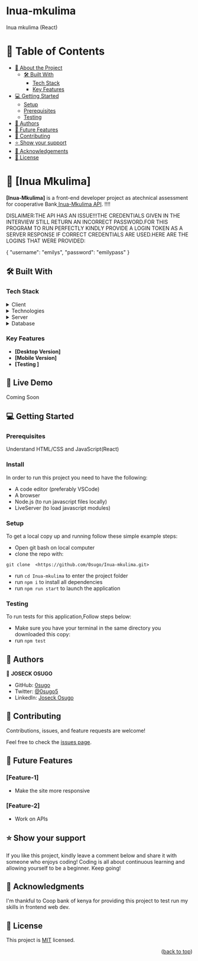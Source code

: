 # Inua-mkulima
Inua mkulima (React)

<a name="readme-top"></a>

# 📗 Table of Contents

- [📖 About the Project](#about-project)
  - [🛠 Built With](#built-with)
    - [Tech Stack](#tech-stack)
    - [Key Features](#key-features)
- [💻 Getting Started](#getting-started)
  - [Setup](#setup)
  - [Prerequisites](#prerequisites)
  - [Testing](#testing)
- [👥 Authors](#authors)
- [🔭 Future Features](#future-features)
- [🤝 Contributing](#contributing)
- [⭐️ Show your support](#support)
- [🙏 Acknowledgements](#acknowledgements)
- [📝 License](#license)

# 📖 [Inua Mkulima] <a name="about-project"></a>


**[Inua-Mkulima]** is a front-end developer project as atechnical assessment for cooperative Bank<a href=""> Inua-Mkulima API</a>.
!!!!

DISLAIMER:THE API HAS AN ISSUE!!!THE CREDENTIALS GIVEN IN THE INTERVIEW STILL RETURN AN INCORRECT PASSWORD.FOR THIS PROGRAM TO RUN PERFECTLY KINDLY PROVIDE A LOGIN TOKEN AS A SERVER RESPONSE IF CORRECT CREDENTIALS ARE USED.HERE ARE THE LOGINS THAT WERE PROVIDED:

{
    "username": "emilys",
    "password": "emilypass"
}

## 🛠 Built With  <a name="built-with"></a>

### Tech Stack <a name="tech-stack"></a>

<details>
  <summary>Client</summary>
  <ul>
    <li><a href="https://developer.mozilla.org/en-US/docs/Web/HTML">HTML</a></li>
    <li><a href="https://developer.mozilla.org/en-US/docs/Web/CSS">CSS</a></li>
    <li><a href="https://developer.mozilla.org/en-US/docs/Web/JavaScript">JavaScript</a></li>
    
  </ul>
</details>

<details>
<summary>Technologies</summary>
  <ul>
    <li><a href="https://dummyjson.com/products">API</a></li>
  </ul>
</details>

<details>
  <summary>Server</summary>
  <ul>
    <li><a href="#">N/A</a></li>
  </ul>
</details>

<details>
<summary>Database</summary>
  <ul>
    <li><a href="#">N/A</a></li>
  </ul>
</details>

### Key Features <a name="key-features"></a>

- **[Desktop Version]**
- **[Mobile Version]**
- **[Testing ]**


## 🚀 Live Demo <a name="live-demo"></a>
Coming Soon


## 💻 Getting Started <a name="getting-started"></a>
### Prerequisites
Understand HTML/CSS and JavaScript(React)

### Install
In order to run this project you need to have the following:

- A code editor (preferably VSCode)
- A browser
- Node.js (to run javascript files locally)
- LiveServer (to load javascript modules)

### Setup

To get a local copy up and running follow these simple example steps:

- Open git bash on local computer
- clone the repo with: 
```
git clone  <https://github.com/0sugo/Inua-mkulima.git>
```
- run ```cd Inua-mkulima``` to enter the project folder
- run ```npm i``` to install all dependencies
- run ```npm run start``` to launch the application

### Testing
To run tests for this application,Follow steps below:
- Make sure you have your terminal in the same directory you downloaded this copy:
- run ```npm test```

## 👥 Authors <a name="authors"></a>


👤 **JOSECK OSUGO**

- GitHub: [0sugo](https://github.com/0sugo)
- Twitter: [@0sugo5](https://twitter.com/osugo5)
- LinkedIn: [Joseck Osugo](https://www.linkedin.com/in/joseck-osugo-873b0618a/)



## 🤝 Contributing <a name="contributing"></a>

Contributions, issues, and feature requests are welcome!

Feel free to check the [issues page](https://github.com/0sugo/Inua-mkulima.git).

## 🔭 Future Features <a name="future-features"></a>

### **[Feature-1]** 
- Make the site more responsive

### **[Feature-2]** 

- Work on APIs


## ⭐️ Show your support <a name="support"></a>

If you like this project, kindly leave a comment below and share it with someone who enjoys coding! Coding is all about continuous learning and allowing yourself to be a beginner. Keep going! 

## 🙏 Acknowledgments <a name="acknowledgements"></a>

I'm thankful to Coop bank of kenya for providing this project to test run my skills in frontend web dev. 

## 📝 License <a name="license"></a>

This project is [MIT](./LICENSE) licensed.

<p align="right">(<a href="#readme-top">back to top</a>)</p>
